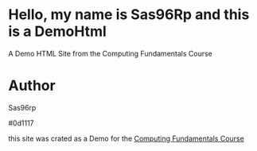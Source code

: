 # Hello, my name is Sas96Rp and this is a DemoHtml
A Demo HTML Site from the Computing Fundamentals Course

# Author
Sas96rp

#0d1117 

this site was crated as a Demo for the [Computing Fundamentals Course](https://www.roppers.org/courses/)
